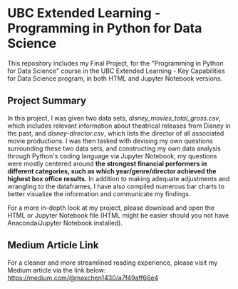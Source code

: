 # UBC Extended Learning - Programming in Python for Data Science
This repository includes my Final Project, for the "Programming in Python for Data Science" course in the UBC Extended Learning - Key Capabilities for Data Science program, in both HTML and Jupyter Notebook versions.  

## Project Summary
In this project, I was given two data sets, *disney_movies_total_gross.csv*, which includes relevant information about theatrical releases from Disney in the past, and *disney-director.csv*, which lists the director of all associated movie productions. I was then tasked with devising my own questions surrounding these two data sets, and constructing my own data analysis through Python's coding language via Jupyter Notebook; my questions were mostly centered around **the strongest financial performers in different categories, such as which year/genre/director achieved the highest box office results.** In addition to making adequate adjustments and wrangling to the dataframes, I have also compiled numerous bar charts to better visualize the information and communicate my findings.  

For a more in-depth look at my project, please download and open the HTML or Jupyter Notebook file (HTML might be easier should you not have Anaconda/Jupyter Notebook installed). 

## Medium Article Link
For a cleaner and more streamlined reading experience, please visit my Medium article via the link below:
https://medium.com/@maxchen1430/a7f49aff66e4 
